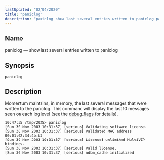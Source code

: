 ```yaml
---
lastUpdated: "02/04/2020"
title: "paniclog"
description: "paniclog show last several entries written to paniclog paniclog Momentum maintains in memory the last several messages that were written to the paniclog This command will display the last 10 messages seen on each log level see the debug flags for details..."
---
```


<a name="console_commands.paniclog"></a> 
## Name

paniclog — show last several entries written to paniclog

## Synopsis

`paniclog`

<a name="idp16196560"></a> 
## Description

Momentum maintains, in memory, the last several messages that were written to the paniclog. This command will display the last 10 messages seen on each log level (see the [debug_flags](/momentum/3/3-reference/3-reference-conf-ref-debug-flags) for details).

```
10:47:35 /tmp/2025> paniclog
[Sun 30 Nov 2003 10:31:37] [serious] Validating software license.
[Sun 30 Nov 2003 10:31:37] [serious] Validated MAC address 00:01:02:34:4b:b3
[Sun 30 Nov 2003 10:31:37] [serious] Licensed unlimited MultiVIP bindings.
[Sun 30 Nov 2003 10:31:37] [serious] Valid license.
[Sun 30 Nov 2003 10:31:37] [serious] ndbm_cache initialized
```